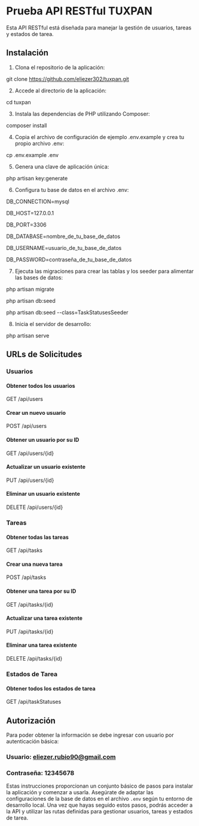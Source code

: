 # Prueba API RESTful TUXPAN

Esta API RESTful está diseñada para manejar la gestión de usuarios, tareas y estados de tarea.

## Instalación

1. Clona el repositorio de la aplicación:

git clone https://github.com/eliezer302/tuxpan.git

2. Accede al directorio de la aplicación:

cd tuxpan

3. Instala las dependencias de PHP utilizando Composer:

composer install

4. Copia el archivo de configuración de ejemplo .env.example y crea tu propio archivo .env:

cp .env.example .env

5. Genera una clave de aplicación única:

php artisan key:generate

6. Configura tu base de datos en el archivo .env:

DB_CONNECTION=mysql

DB_HOST=127.0.0.1

DB_PORT=3306

DB_DATABASE=nombre_de_tu_base_de_datos

DB_USERNAME=usuario_de_tu_base_de_datos

DB_PASSWORD=contraseña_de_tu_base_de_datos

7. Ejecuta las migraciones para crear las tablas y los seeder para alimentar las bases de datos:

php artisan migrate

php artisan db:seed

php artisan db:seed --class=TaskStatusesSeeder

8. Inicia el servidor de desarrollo:

php artisan serve

## URLs de Solicitudes

### Usuarios

#### Obtener todos los usuarios
GET /api/users

#### Crear un nuevo usuario
POST /api/users

#### Obtener un usuario por su ID
GET /api/users/{id}

#### Actualizar un usuario existente
PUT /api/users/{id}

#### Eliminar un usuario existente
DELETE /api/users/{id}

### Tareas

#### Obtener todas las tareas
GET /api/tasks

#### Crear una nueva tarea
POST /api/tasks

#### Obtener una tarea por su ID
GET /api/tasks/{id}

#### Actualizar una tarea existente
PUT /api/tasks/{id}

#### Eliminar una tarea existente
DELETE /api/tasks/{id}

### Estados de Tarea

#### Obtener todos los estados de tarea
GET /api/taskStatuses

## Autorización

Para poder obtener la información se debe ingresar con usuario por autenticación básica:

### Usuario: eliezer.rubio90@gmail.com
### Contraseña: 12345678

Estas instrucciones proporcionan un conjunto básico de pasos para instalar la aplicación y comenzar a usarla. Asegúrate de adaptar las configuraciones de la base de datos en el archivo `.env` según tu entorno de desarrollo local. Una vez que hayas seguido estos pasos, podrás acceder a la API y utilizar las rutas definidas para gestionar usuarios, tareas y estados de tarea.
